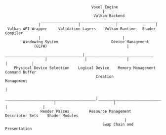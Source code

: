 
                                           Voxel Engine
                                                |
                                            Vulkan Backend
                    _____________________________________________________
                   |                 |                |                 |
     Vulkan API Wrapper     Validation Layers    Vulkan Runtime   Shader Compiler
                   |                                     |
            Windowing System                        Device Management
                 (GLFW)                                    |
                       ___________________________________|_______________________________
                      |                 |                  |                  |           |
        Physical Device Selection    Logical Device    Memory Management   Command Buffer
                                             Creation                          Management
                                                                                        |
                           _________________________________________|_______________________________
                          |                          |                     |                |
                    Render Passes         Resource Management     Descriptor Sets    Shader Modules
                                                          |
                                                Swap Chain and Presentation
